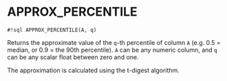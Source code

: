 # APPROX_PERCENTILE
`#!sql APPROX_PERCENTILE(A, q)`

Returns the approximate value of the `q`-th percentile of column `A` (e.g.
0.5 = median, or 0.9 = the 90th percentile). `A` can be any numeric column,
and `q` can be any scalar float between zero and one.

The approximation is calculated using the t-digest algorithm.


